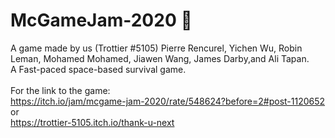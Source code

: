 # McGameJam-2020 :rocket:
A game made by us (Trottier #5105) Pierre Rencurel, Yichen Wu, Robin Leman, Mohamed Mohamed, Jiawen Wang, James Darby,and Ali Tapan. <br/>
A Fast-paced space-based survival game.<br/><br>
For the link to the game:<br>
https://itch.io/jam/mcgame-jam-2020/rate/548624?before=2#post-1120652 or <br/>
https://trottier-5105.itch.io/thank-u-next<br/><br>
